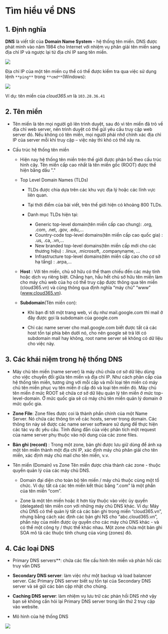 # Tìm hiểu về DNS

## 1. Định nghĩa

**DNS** là viết tắt của **Domain Name System** - hệ thống tên miền. DNS được phát minh vào năm 1984 cho Internet với nhiệm vụ phân giải tên miền sang địa chỉ IP và ngược lại từ địa chỉ IP sang tên miền.

<img src=https://image.prntscr.com/image/Ed8KBmTnRweJ2c5nggJHEw.png>

Địa chỉ IP của một tên miền cụ thể có thể được kiểm tra qua việc sử dụng lệnh `**ping**` trong `**cmd**`(Windows):

<img src=https://image.prntscr.com/image/i4Rr4zLETiaXc3ypFLTi6A.png>

Ví dụ: tên miền của *cloud365.vn* là `103.28.36.41`

## 2. Tên miền

- Tên miền là tên mọi người gõ lên trình duyệt, sau đó vì tên miền đã trỏ về địa chỉ web server, nên trình duyệt có thể gửi yêu cầu truy cập web server đó. Nếu không có tên miền, mọi người phải nhớ chính xác địa chỉ IP của server mỗi khi truy cập – việc này thì khó có thể xảy ra.

- Cấu trúc hệ thống tên miền 
    - Hiện nay hệ thống tên miền trên thế giới được phân bố theo cấu trúc hình cây. Tên miền cấp cao nhất là tên miền gốc (ROOT) được thể hiện bằng dấu "."
    - Top Level Domain Names (TLDs)
        - TLDs được chia dựa trên các khu vực địa lý hoặc các lĩnh vực liên quan.

        - Tại thời điểm của bài viết, trên thế giới hiện có khoảng 800 TLDs.

        - Danh mục TLDs hiện tại:

            - Generic top-level domain(tên miền cấp cao chung): .org, .com, .net, .gov, .edu,...
            - Country-code top-level domains(tên miền cấp cao quốc gia) : .us, .ca, .vn,...
            - New branded top-level domains(tên miền cấp mới cho các thương hiệu) : .linux, .microsoft, .companyname, ...
            - Infrastructure top-level domains(tên miền cấp cao cho cơ sở hạ tầng) : .arpa,...

    - **Host** : Với tên miền, chủ sở hữu có thể tham chiếu đến các máy tính hoặc dịch vụ riêng biệt. Chẳng hạn, hầu hết chủ sở hữu tên miền làm cho máy chủ web của họ có thể truy cập được thông qua tên miền (cloud365.vn) và cũng thông qua định nghĩa “máy chủ” “www” (www.cloud365.vn).
    - **Subdomain**(Tên miền con): 
        - Khi bạn đi tới một trang web, ví dụ như mail.google.com thì mail ở đây được gọi là subdomain của google.com

        - Chỉ các name server cho mail.google.com biết được tất cả các host tồn tại phía bên dưới nó, cho nên google sẽ trả lời có subdomain mail hay không, root name server sẽ không có dữ liệu cho việc này.
## 3. Các khái niệm trong hệ thống DNS

- Máy chủ tên miền (name server) là máy chủ chứa cơ sở dữ liệu dùng cho việc chuyển đổi giữa tên miền và địa chỉ IP. Như cách phân cấp của hệ thống tên miền, tương ứng với mỗi cấp và mỗi loại tên miền có máy chủ tên miền phục vụ tên miền ở cấp đó và loại tên miền đó. Máy chủ tên miền ở mức ROOT sẽ chứa cơ sở dữ liệu quản lý tên miền ở mức top-level-domain. Ở mức quốc gia sẽ có máy chủ tên miền quản lý domain ở mức quốc gia.

- **Zone File**: Zone files được coi là thành phần chính của một Name Server. Nó chứa các thông tin về các hosts, server trong domain. Các thông tin này sẽ được các name server software sử dụng để thực hiện các tác vụ đc yêu cầu. Tính đúng đắn của việc phân tích một request của name server phụ thuộc vào nội dung của các zone files.

- **Bản ghi (record)** : Trong một zone, bản ghi được lưu giữ dùng để ánh xạ một tên miền thành một địa chỉ IP, xác định máy chủ phân giải cho tên miền, xác định máy chủ mail cho tên miền, v.v.

- Tên miền (Domain) vs Zone Tên miền được chia thành các zone - thuộc quyền quản lý của các máy chủ DNS.

    - Domain đại diện cho toàn bộ tên miền / máy chủ thuộc cùng một tổ chức. Ví dụ: tất cả các tên miền kết thúc bằng “.com” là một phần của tên miền “com”.

    - Zone là một tên miền hoặc ít hơn tùy thuộc vào việc ủy quyền (delegated) tên miền con với những máy chủ DNS khác. Ví dụ: Máy chủ DNS có thể quản lý tất cả các bản ghi trong miền “cloud365.vn”, nhưng bằng cách xác định các bản ghi NS cho “abc.cloud365.vn”, phần này của miền được ủy quyền cho các máy chủ DNS khác - và có thể một công ty / thực thể khác nhau. Một zone chứa một bản ghi SOA mô tả các thuộc tính chung của vùng (zones) đó.

## 4. Các loại DNS

- Primary DNS servers**: chứa các file cấu hình tên miền và phản hồi các truy vấn DNS
- **Secondary DNS server**: làm việc như một backup và load balancer server. Các Primary DNS server biết sự tồn tại của Secondary DNS server và sẽ gửi các bản cập nhật cho chúng.

- **Caching DNS server**: làm nhiệm vụ lưu trữ các phản hồi DNS nhờ vậy bạn sẽ không cần hỏi lại Primary DNS server trong lần thứ 2 truy cập vào website.

- Mô hình của hệ thống DNS

<img src="https://image.prntscr.com/image/OeIWreSfQNqaBfVcrwFeDQ.png">




